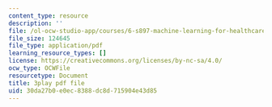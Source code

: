 ```yaml
---
content_type: resource
description: ''
file: /ol-ocw-studio-app/courses/6-s897-machine-learning-for-healthcare-spring-2019/30da27b0e0ec8388dc8d715904e43d85_wqI_z1yumzY.pdf
file_size: 124645
file_type: application/pdf
learning_resource_types: []
license: https://creativecommons.org/licenses/by-nc-sa/4.0/
ocw_type: OCWFile
resourcetype: Document
title: 3play pdf file
uid: 30da27b0-e0ec-8388-dc8d-715904e43d85
---
```

